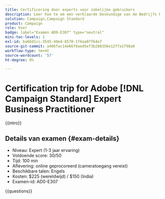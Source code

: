 ```yaml
---
title: Certificering door experts voor zakelijke gebruikers
description: Leer hoe te om een verklaarde Deskundige van de Bedrijfs Praktijk van de Adobe in Adobe te worden  [!DNL Campaign Standard]
solution: Campaign,Campaign Standard
product: Campaign
role: User
badge: label="Examen AD0-E307" type="neutral"
mini-toc-levels: 1
exl-id: ba66d1cc-3545-49ed-8578-1f6aa07f64e7
source-git-commit: a406fac14e66f8aed5ef3b288356e12ffa1f98a0
workflow-type: tm+mt
source-wordcount: '57'
ht-degree: 0%

---
```


# Certification trip for Adobe [!DNL Campaign Standard] Expert Business Practitioner

{{intro}}

## Details van examen {#exam-details}

* Niveau: Expert (1-3 jaar ervaring)
* Voldoende score: 30/50
* Tijd: 100 min
* Aflevering: online geprocoreerd (cameratoegang vereist)
* Beschikbare talen: Engels
* Kosten: $225 (wereldwijd) / $150 (India)
* Examen-id: AD0-E307

{{questions}}
